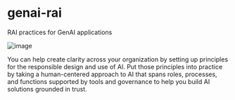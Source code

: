 # genai-rai
RAI practices for GenAI applications

![image](https://github.com/user-attachments/assets/467b8b54-baf8-4e53-8f17-66f218656eb2)

You can help create clarity across your organization by setting up principles for the responsible design and use of AI. Put those principles into practice by taking a human-centered approach to AI that spans roles, processes, and functions supported by tools and governance to help you build AI solutions grounded in trust.
